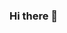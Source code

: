 ### Hi there 👋

<!--
**HanaGomez/HanaGomez** is a ✨ _special_ ✨ repository because its `README.md` (this file) appears on your GitHub profile.

Here are some ideas to get you started:

- 🔭 I’m currently working on proyects by myself
- 🌱 I’m currently learning python , html and other stuff
- 👯 I’m looking to collaborate on nothing
- 🤔 I’m looking for help with nothing
- 💬 Ask me about coffee
- 😄 Pronouns: She/her
- ⚡ Fun fact: I love the Coffee
-->
